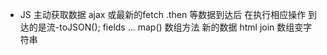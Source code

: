 - JS 主动获取数据   ajax 或最新的fetch
  .then 等数据到达后 在执行相应操作
  到达的是流-toJSON();
  fields    ...
  map() 数组方法    新的数据 html
  join 数组变字符串